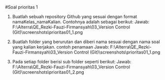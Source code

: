 #Soal prioritas 1

1. Buatlah sebuah repository Github yang sesuai dengan  format namaKelas_namaKalian. Contohnya adalah sebagai berikut:
     Jawab:
     F:\Alterra\QE_Rezki-Fauzi-Firmansyah\03_Version Control (Git)\screenshots\prioritas01_1.png

2. Buatlah folder yang berurutan dan diberi nama sesuai dengan nama soal yang kalian kerjakan. contoh penamaan
    Jawab:
    F:\Alterra\QE_Rezki-Fauzi-Firmansyah\03_Version Control (Git)\screenshots\prioritas01_1.png

3. Pada setiap folder berisi sub folder seperti berikut:
    Jawab:
    F:\Alterra\QE_Rezki-Fauzi-Firmansyah\03_Version Control (Git)\screenshots\prioritas01_2.png